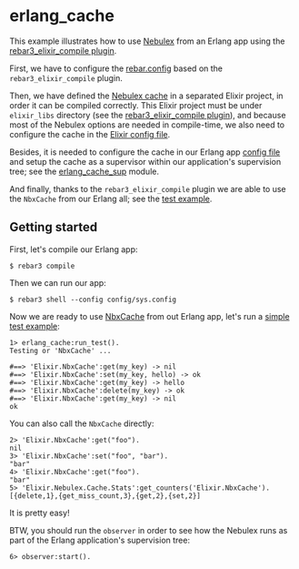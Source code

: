 # erlang_cache

This example illustrates how to use [Nebulex](https://github.com/cabol/nebulex)
from an Erlang app using the [rebar3_elixir_compile plugin](https://github.com/barrel-db/rebar3_elixir_compile).

First, we have to configure the [rebar.config](rebar.config) based on the
`rebar3_elixir_compile` plugin.

Then, we have defined the [Nebulex cache](elixir_libs/nbx_cache/lib/nbx_cache.ex)
in a separated Elixir project, in order it can be compiled correctly. This
Elixir project must be under `elixir_libs` directory (see the
[rebar3_elixir_compile plugin](https://github.com/barrel-db/rebar3_elixir_compile)),
and because most of the Nebulex options are needed in compile-time, we also need
to configure the cache in the [Elixir config file](elixir_libs/nbx_cache/config/config.exs).

Besides, it is needed to configure the cache in our Erlang app [config file](config/sys.config)
and setup the cache as a supervisor within our application's supervision tree;
see the [erlang_cache_sup](src/erlang_cache_sup.erl) module.

And finally, thanks to the `rebar3_elixir_compile` plugin we are able to use
the `NbxCache` from our Erlang all; see the [test example](src/erlang_cache.erl).

## Getting started

First, let's compile our Erlang app:

```
$ rebar3 compile
```

Then we can run our app:

```
$ rebar3 shell --config config/sys.config
```

Now we are ready to use [NbxCache](elixir_libs/nbx_cache/lib/nbx_cache.ex) from
out Erlang app, let's run a [simple test example](src/erlang_cache.erl):

```
1> erlang_cache:run_test().
Testing or 'NbxCache' ...

#==> 'Elixir.NbxCache':get(my_key) -> nil
#==> 'Elixir.NbxCache':set(my_key, hello) -> ok
#==> 'Elixir.NbxCache':get(my_key) -> hello
#==> 'Elixir.NbxCache':delete(my_key) -> ok
#==> 'Elixir.NbxCache':get(my_key) -> nil
ok
```

You can also call the `NbxCache` directly:

```
2> 'Elixir.NbxCache':get("foo").
nil
3> 'Elixir.NbxCache':set("foo", "bar").
"bar"
4> 'Elixir.NbxCache':get("foo").
"bar"
5> 'Elixir.Nebulex.Cache.Stats':get_counters('Elixir.NbxCache').
[{delete,1},{get_miss_count,3},{get,2},{set,2}]
```

It is pretty easy!

BTW, you should run the `observer` in order to see how the Nebulex runs
as part of the Erlang application's supervision tree:

```
6> observer:start().
```
